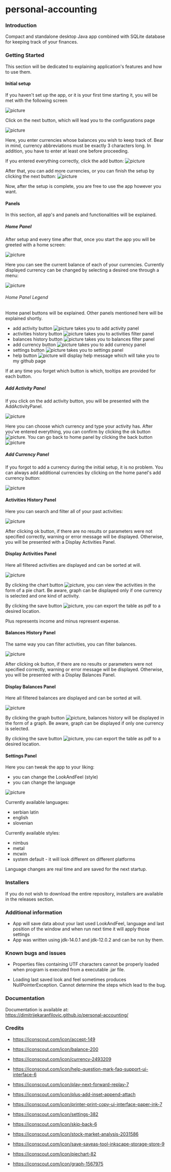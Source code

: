 # personal-accounting

### Introduction

Compact and standalone desktop Java app combined with 
SQLite database for keeping track of your finances.

### Getting Started
This section will be dedicated to explaining 
application's features and how to use them.

#### Initial setup

If you haven't set up the app, or it is your first time
starting it, you will be met with the following
screen

![picture](images/welcome-panel.png)

Click on the next button, which will lead you to the configurations page

![picture](images/add-currency-panel.png)

Here, you enter currencies whose balances you wish to keep track of. Bear in mind, currency abbreviations
must be exactly 3 characters long. In addition, you have to enter at least one before proceeding.

If you entered everything correctly, click the add button:  ![picture](src/main/resources/icons/plus-2.png)

After that, you can add more currencies, or you can finish the setup by clicking the next button: ![picture](src/main/resources/icons/play.png)

Now, after the setup is complete, you are free to use the app however you want.

#### Panels

In this section, all app's and panels and functionalities will be explained.

##### Home Panel

After setup and every time after that, once you start the app you will be greeted with a home screen:

![picture](images/home.png)

Here you can see the current balance of each of your currencies. Currently displayed currency can be changed by
selecting a desired one through a menu:

![picture](images/menu.png)


###### Home Panel Legend
Home panel buttons will be explained. Other panels mentioned here will be explained shortly.

* add activity button ![picture](src/main/resources/icons/plus-2.png) takes you to add activity panel
* activities history button ![picture](src/main/resources/icons/stock-market-analysis.png) takes you to activities filter panel
* balances history button ![picture](src/main/resources/icons/balance-2.png) takes you to balances filter panel
* add currency button ![picture](src/main/resources/icons/currency-1.png) takes you to add currency panel
* settings button ![picture](src/main/resources/icons/settings.png) takes you to settings panel
* help button ![picture](src/main/resources/icons/help-2.png) will display help message which will take you to my github page

If at any time you forget which button is which, tooltips are provided for each button.


##### Add Activity Panel

If you click on the add activity button, you will be presented with the AddActivityPanel. 

![picture](images/add_activity.png)

Here you can choose which currency and type your activity has. After you've entered everything, you can confirm
by clicking the ok button ![picture](src/main/resources/icons/accept.png). You can go back to home panel by clicking 
the back button ![picture](src/main/resources/icons/skip-back.png)

##### Add Currency Panel

If you forgot to add a currency during the initial setup, it is no problem. You can always add additional currencies
by clicking on the home panel's add currency button:

![picture](images/currency.png)


#### Activities History Panel

Here you can search and filter all of your past activities:

![picture](images/activities_filter.png)

After clicking ok button, if there are no results or parameters were not specified correctly, warning or
error message will be displayed. Otherwise, you will be presented with a Display Activities Panel.


#### Display Activities Panel

Here all filtered activities are displayed and can be sorted at will.

![picture](images/display_activities.png)

By clicking the chart button ![picture](src/main/resources/icons/piechart.png), you can view the activities in the form of a pie chart.
Be aware, graph can be displayed only if one currency is selected and one kind of activity.

By clicking the save button ![picture](src/main/resources/icons/save.png), you can export the table as pdf to a desired location.

Plus represents income and minus represent expense.


#### Balances History Panel

The same way you can filter activities, you can filter balances.

![picture](images/balances_filter.png)

After clicking ok button, if there are no results or parameters were not specified correctly, warning or
error message will be displayed. Otherwise, you will be presented with a Display Balances Panel.


#### Display Balances Panel

Here all filtered balances are displayed and can be sorted at will.

![picture](images/display_balances.png)

By clicking the graph button ![picture](src/main/resources/icons/graph.png), balances history will be displayed in the form of a graph.
Be aware, graph can be displayed if only one currency is selected.

By clicking the save button ![picture](src/main/resources/icons/save.png), you can export the table as pdf to a desired location.

#### Settings Panel

Here you can tweak the app to your liking:
* you can change the LookAndFeel (style)
* you can change the language

![picture](images/settings.png)

Currently available languages:
* serbian latin
* english
* slovenian


Currently available styles:
* nimbus
* metal
* mcwin
* system default - it will look different on different platforms


Language changes are real time and are saved for the next startup.

### Installers

If you do not wish to download the entire repository, installers are available in the releases section.
### Additional information

* App will save data about your last used LookAndFeel, language and last position of the window and 
when run next time it will apply those settings
* App was written using jdk-14.0.1 and jdk-12.0.2 and can be run by them.

### Known bugs and issues

* Properties files containing UTF characters cannot be properly loaded when program is executed from a
executable .jar file.

* Loading last saved look and feel sometimes produces NullPointerException. Cannot determine the steps which lead to the bug.


### Documentation 

Documentation is available at:
https://dimitrijekaranfilovic.github.io/personal-accounting/

### Credits
* https://iconscout.com/icon/accept-149

* https://iconscout.com/icon/balance-200

* https://iconscout.com/icon/currency-2493209

* https://iconscout.com/icon/help-question-mark-faq-support-ui-interface-6

* https://iconscout.com/icon/play-next-forward-replay-7

* https://iconscout.com/icon/plus-add-inset-append-attach

* https://iconscout.com/icon/printer-print-copy-ui-interface-paper-ink-7

* https://iconscout.com/icon/settings-382

* https://iconscout.com/icon/skip-back-6

* https://iconscout.com/icon/stock-market-analysis-2031586

* https://iconscout.com/icon/save-saveas-tool-inkscape-storage-store-9

* https://iconscout.com/icon/piechart-82

* https://iconscout.com/icon/graph-1567975

